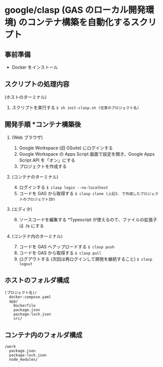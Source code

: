# google/clasp (GAS のローカル開発環境) のコンテナ構築を自動化するスクリプト

## 事前準備

- Docker をインストール

## スクリプトの処理内容

(ホストのターミナル)

1. スクリプトを実行する
   `$ sh init-clasp.sh (任意のプロジェクト名)`

## 開発手順 *コンテナ構築後

1. (Web ブラウザ)

    1. Google Workspace (旧 GSuite) にログインする
    2. Google Workspace の Apps Script 画面で設定を開き、Google Apps Script API を「オン」にする
    3. プロジェクトを作成する

2. (コンテナのターミナル)

    4. ログインする
      `$ clasp login --no-localhost`
    5. コードを GAS から取得する
      `$ clasp clone (上記3. で作成したプロジェクトのプロジェクトID)`

3. (エディタ)

    6. ソースコードを編集する *Typescript が使えるので、ファイルの拡張子は .ts にする

4. (コンテナ内のターミナル)

    7. コードを GAS へアップロードする
      `$ clasp push`
    8. コードを GAS から取得する
      `$ clasp pull`
    9. ログアウトする (次回は再ログインして開発を継続すること)
      `$ clasp logout`

## ホストのフォルダ構成

```
(プロジェクト名)/
  docker-compose.yaml
  app/
    Dockerfile
    package.json
    package-lock.json
    src/
```

## コンテナ内のフォルダ構成

```
/work
  package.json
  package-lock.json
  node_modules/
```

